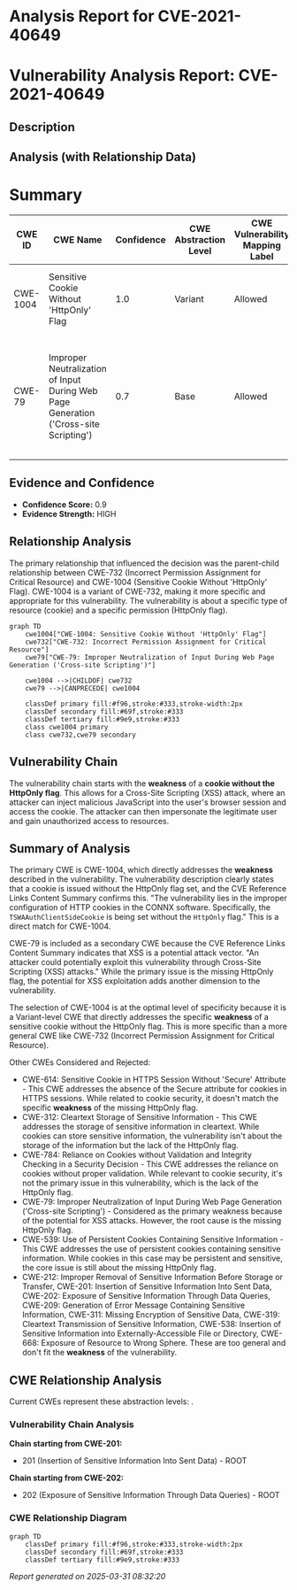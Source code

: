 # Analysis Report for CVE-2021-40649

# Vulnerability Analysis Report: CVE-2021-40649

## Description



## Analysis (with Relationship Data)

# Summary
| CWE ID | CWE Name | Confidence | CWE Abstraction Level | CWE Vulnerability Mapping Label | CWE-Vulnerability Mapping Notes |
|---|---|---|---|---|---|
| CWE-1004 | Sensitive Cookie Without 'HttpOnly' Flag | 1.0 | Variant | Allowed | Primary CWE. Matches the vulnerability description perfectly.|
| CWE-79 | Improper Neutralization of Input During Web Page Generation ('Cross-site Scripting') | 0.7 | Base | Allowed | Secondary CWE. The CVE Reference Links Content Summary indicates that XSS is an attack vector. |

## Evidence and Confidence

*   **Confidence Score:** 0.9
*   **Evidence Strength:** HIGH

## Relationship Analysis
The primary relationship that influenced the decision was the parent-child relationship between CWE-732 (Incorrect Permission Assignment for Critical Resource) and CWE-1004 (Sensitive Cookie Without 'HttpOnly' Flag). CWE-1004 is a variant of CWE-732, making it more specific and appropriate for this vulnerability. The vulnerability is about a specific type of resource (cookie) and a specific permission (HttpOnly flag).

```mermaid
graph TD
    cwe1004["CWE-1004: Sensitive Cookie Without 'HttpOnly' Flag"]
    cwe732["CWE-732: Incorrect Permission Assignment for Critical Resource"]
    cwe79["CWE-79: Improper Neutralization of Input During Web Page Generation ('Cross-site Scripting')"]
    
    cwe1004 -->|CHILDOF| cwe732
    cwe79 -->|CANPRECEDE| cwe1004

    classDef primary fill:#f96,stroke:#333,stroke-width:2px
    classDef secondary fill:#69f,stroke:#333
    classDef tertiary fill:#9e9,stroke:#333
    class cwe1004 primary
    class cwe732,cwe79 secondary
```

## Vulnerability Chain
The vulnerability chain starts with the **weakness** of a **cookie without the HttpOnly flag**. This allows for a Cross-Site Scripting (XSS) attack, where an attacker can inject malicious JavaScript into the user's browser session and access the cookie. The attacker can then impersonate the legitimate user and gain unauthorized access to resources.

## Summary of Analysis
The primary CWE is CWE-1004, which directly addresses the **weakness** described in the vulnerability. The vulnerability description clearly states that a cookie is issued without the HttpOnly flag set, and the CVE Reference Links Content Summary confirms this. "The vulnerability lies in the improper configuration of HTTP cookies in the CONNX software. Specifically, the `TSWAAuthClientSideCookie` is being set without the `HttpOnly` flag." This is a direct match for CWE-1004.

CWE-79 is included as a secondary CWE because the CVE Reference Links Content Summary indicates that XSS is a potential attack vector. "An attacker could potentially exploit this vulnerability through Cross-Site Scripting (XSS) attacks." While the primary issue is the missing HttpOnly flag, the potential for XSS exploitation adds another dimension to the vulnerability.

The selection of CWE-1004 is at the optimal level of specificity because it is a Variant-level CWE that directly addresses the specific **weakness** of a sensitive cookie without the HttpOnly flag. This is more specific than a more general CWE like CWE-732 (Incorrect Permission Assignment for Critical Resource).

Other CWEs Considered and Rejected:

*   CWE-614: Sensitive Cookie in HTTPS Session Without 'Secure' Attribute - This CWE addresses the absence of the Secure attribute for cookies in HTTPS sessions. While related to cookie security, it doesn't match the specific **weakness** of the missing HttpOnly flag.
*   CWE-312: Cleartext Storage of Sensitive Information - This CWE addresses the storage of sensitive information in cleartext. While cookies can store sensitive information, the vulnerability isn't about the storage of the information but the lack of the HttpOnly flag.
*   CWE-784: Reliance on Cookies without Validation and Integrity Checking in a Security Decision - This CWE addresses the reliance on cookies without proper validation. While relevant to cookie security, it's not the primary issue in this vulnerability, which is the lack of the HttpOnly flag.
*   CWE-79: Improper Neutralization of Input During Web Page Generation ('Cross-site Scripting') - Considered as the primary weakness because of the potential for XSS attacks. However, the root cause is the missing HttpOnly flag.
*   CWE-539: Use of Persistent Cookies Containing Sensitive Information - This CWE addresses the use of persistent cookies containing sensitive information. While cookies in this case may be persistent and sensitive, the core issue is still about the missing HttpOnly flag.
* CWE-212: Improper Removal of Sensitive Information Before Storage or Transfer, CWE-201: Insertion of Sensitive Information Into Sent Data, CWE-202: Exposure of Sensitive Information Through Data Queries, CWE-209: Generation of Error Message Containing Sensitive Information, CWE-311: Missing Encryption of Sensitive Data, CWE-319: Cleartext Transmission of Sensitive Information, CWE-538: Insertion of Sensitive Information into Externally-Accessible File or Directory, CWE-668: Exposure of Resource to Wrong Sphere. These are too general and don't fit the **weakness** of the vulnerability.


## CWE Relationship Analysis

Current CWEs represent these abstraction levels: .


### Vulnerability Chain Analysis

**Chain starting from CWE-201:**
- 201 (Insertion of Sensitive Information Into Sent Data) - ROOT


**Chain starting from CWE-202:**
- 202 (Exposure of Sensitive Information Through Data Queries) - ROOT



### CWE Relationship Diagram

```mermaid
graph TD
    classDef primary fill:#f96,stroke:#333,stroke-width:2px
    classDef secondary fill:#69f,stroke:#333
    classDef tertiary fill:#9e9,stroke:#333
```



*Report generated on 2025-03-31 08:32:20*
